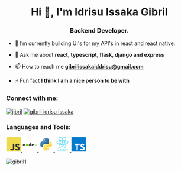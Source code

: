 <h1 align="center">Hi 👋, I'm Idrisu Issaka Gibril</h1>
<h3 align="center">Backend Developer.</h3>

- 🌱 I’m currently building UI's for my API's in react and react native.

- 💬 Ask me about **react, typescript, flask, django and express**

- 📫 How to reach me **gibrilissakaiddrisu@gmail.com**

- ⚡ Fun fact **I think I am a nice person to be with**

<h3 align="left">Connect with me:</h3>
<p align="left">
<a href="https://twitter.com/jibril" target="blank"><img align="center" src="https://raw.githubusercontent.com/rahuldkjain/github-profile-readme-generator/master/src/images/icons/Social/twitter.svg" alt="jibril" height="30" width="40" /></a>
<a href="https://www.linkedin.com/in/gibril-issaka-iddrisu-57498a1bb/" target="blank"><img align="center" src="https://raw.githubusercontent.com/rahuldkjain/github-profile-readme-generator/master/src/images/icons/Social/linked-in-alt.svg" alt="gibril idrisu issaka" height="30" width="40" /></a>
</p>

<h3 align="left">Languages and Tools:</h3>
<p align="left"> <a href="https://developer.mozilla.org/en-US/docs/Web/JavaScript" target="_blank" rel="noreferrer"> <img src="https://raw.githubusercontent.com/devicons/devicon/master/icons/javascript/javascript-original.svg" alt="javascript" width="40" height="40"/>  <a href="https://nodejs.org" target="_blank" rel="noreferrer"> <img src="https://raw.githubusercontent.com/devicons/devicon/master/icons/nodejs/nodejs-original-wordmark.svg" alt="nodejs" width="40" height="40"/> </a>  </a> <a href="https://www.python.org" target="_blank" rel="noreferrer"> <img src="https://raw.githubusercontent.com/devicons/devicon/master/icons/python/python-original.svg" alt="python" width="40" height="40"/> </a> <a href="https://reactjs.org/" target="_blank" rel="noreferrer"> <img src="https://raw.githubusercontent.com/devicons/devicon/master/icons/react/react-original-wordmark.svg" alt="react" width="40" height="40"/> </a> <a href="https://www.typescriptlang.org/" target="_blank" rel="noreferrer"> <img src="https://raw.githubusercontent.com/devicons/devicon/master/icons/typescript/typescript-original.svg" alt="typescript" width="40" height="40"/> </a> </p>

<p><img align="center" src="https://github-readme-stats.vercel.app/api/top-langs?username=gibril1&show_icons=true&locale=en&layout=compact" alt="gibril1" /></p>
